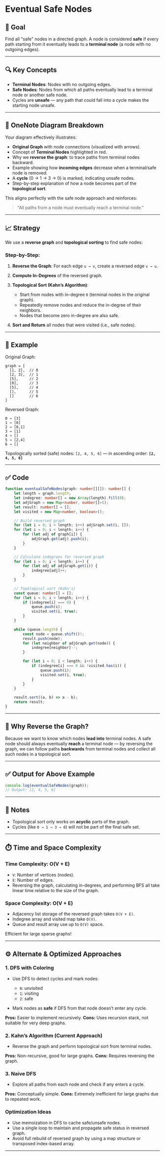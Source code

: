 # Eventual Safe Nodes

## 🌟 Goal

Find all "safe" nodes in a directed graph. A node is considered **safe** if every path starting from it eventually leads to a **terminal node** (a node with no outgoing edges).

---

## 🔍 Key Concepts

* **Terminal Nodes**: Nodes with no outgoing edges.
* **Safe Nodes**: Nodes from which all paths eventually lead to a terminal node or another safe node.
* Cycles are **unsafe** — any path that could fall into a cycle makes the starting node unsafe.

---

## 📘 OneNote Diagram Breakdown

Your diagram effectively illustrates:

* **Original Graph** with node connections (visualized with arrows).
* Concept of **Terminal Nodes** highlighted in red.
* Why we **reverse the graph**: to trace paths from terminal nodes backward.
* Example showing how **incoming edges** decrease when a terminal/safe node is removed.
* A **cycle** (0 → 1 → 3 → 0) is marked, indicating unsafe nodes.
* Step-by-step explanation of how a node becomes part of the **topological sort**.

This aligns perfectly with the safe node approach and reinforces:

> "All paths from a node must eventually reach a terminal node."

---

## 📈 Strategy

We use a **reverse graph** and **topological sorting** to find safe nodes:

### Step-by-Step:

1. **Reverse the Graph**: For each edge `u → v`, create a reversed edge `v → u`.
2. **Compute In-Degrees** of the reversed graph.
3. **Topological Sort (Kahn’s Algorithm)**:

   * Start from nodes with in-degree `0` (terminal nodes in the original graph).
   * Repeatedly remove nodes and reduce the in-degree of their neighbors.
   * Nodes that become zero in-degree are also safe.
4. **Sort and Return** all nodes that were visited (i.e., safe nodes).

---

## 🔀 Example

Original Graph:

```
graph = [
  [1, 2],  // 0
  [2, 3],  // 1
  [5],     // 2
  [0],     // 3
  [5],     // 4
  [],      // 5
  []       // 6
]
```

Reversed Graph:

```
0 → [3]  
1 → [0]  
2 → [0,1]  
3 → [1]  
4 → []  
5 → [2,4]  
6 → []  
```

Topologically sorted (safe) nodes:
`[2, 4, 5, 6]` — in ascending order: **`[2, 4, 5, 6]`**

---

## ✅ Code

```ts
function eventualSafeNodes(graph: number[][]): number[] {
    let length = graph.length;
    let indegree: number[] = new Array(length).fill(0);
    let adjGraph = new Map<number, number[]>();
    let result: number[] = [];
    let visited = new Map<number, boolean>();

    // Build reversed graph
    for (let i = 0; i < length; i++) adjGraph.set(i, []);
    for (let i = 0; i < length; i++) {
        for (let adj of graph[i]) {
            adjGraph.get(adj).push(i);
        }
    }

    // Calculate indegrees for reversed graph
    for (let i = 0; i < length; i++) {
        for (let adj of adjGraph.get(i)) {
            indegree[adj]++;
        }
    }

    // Topological sort (Kahn's)
    const queue: number[] = [];
    for (let i = 0; i < length; i++) {
        if (indegree[i] === 0) {
            queue.push(i);
            visited.set(i, true);
        }
    }

    while (queue.length) {
        const node = queue.shift()!;
        result.push(node);
        for (let neighbor of adjGraph.get(node)) {
            indegree[neighbor]--;
        }

        for (let i = 0; i < length; i++) {
            if (indegree[i] === 0 && !visited.has(i)) {
                queue.push(i);
                visited.set(i, true);
            }
        }
    }

    result.sort((a, b) => a - b);
    return result;
}
```

---

## 🧠 Why Reverse the Graph?

Because we want to know which nodes **lead into** terminal nodes. A safe node should always eventually **reach** a terminal node — by reversing the graph, we can follow paths **backwards** from terminal nodes and collect all such nodes in a topological sort.

---

## ✅ Output for Above Example

```ts
console.log(eventualSafeNodes(graph)); 
// Output: [2, 4, 5, 6]
```

---

## 📌 Notes

* Topological sort only works on **acyclic** parts of the graph.
* Cycles (like `0 → 1 → 3 → 0`) will not be part of the final safe set.

---

## ⏱️ Time and Space Complexity

### Time Complexity: **O(V + E)**

* `V`: Number of vertices (nodes).
* `E`: Number of edges.
* Reversing the graph, calculating in-degrees, and performing BFS all take linear time relative to the size of the graph.

### Space Complexity: **O(V + E)**

* Adjacency list storage of the reversed graph takes `O(V + E)`.
* Indegree array and visited map take `O(V)`.
* Queue and result array use up to `O(V)` space.

Efficient for large sparse graphs!

---

## ⚙️ Alternate & Optimized Approaches

### 1. **DFS with Coloring**

* Use DFS to detect cycles and mark nodes:

  * `0`: unvisited
  * `1`: visiting
  * `2`: safe
* Mark nodes as **safe** if DFS from that node doesn’t enter any cycle.

**Pros:** Easier to implement recursively.
**Cons:** Uses recursion stack, not suitable for very deep graphs.

### 2. **Kahn’s Algorithm (Current Approach)**

* Reverse the graph and perform topological sort from terminal nodes.

**Pros:** Non-recursive, good for large graphs.
**Cons:** Requires reversing the graph.

### 3. **Naive DFS**

* Explore all paths from each node and check if any enters a cycle.

**Pros:** Conceptually simple.
**Cons:** Extremely inefficient for large graphs due to repeated work.

### Optimization Ideas

* Use memoization in DFS to cache safe/unsafe nodes.
* Use a single loop to maintain and propagate safe status in reversed graph.
* Avoid full rebuild of reversed graph by using a map structure or transposed index-based array.

---
